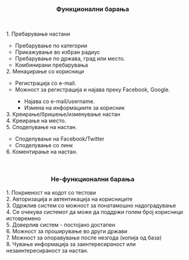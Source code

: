 <h3 align="center">Функционални барања</h3>
<br>
<ul>
1. Пребарување настани
<ul>
 <li>Пребарување по категории</li>
 <li>Прикажување во избран радиус</li>
 <li>Пребарување по држава, град или место.</li>
 <li>Комбинирани пребарувања</li>
</ul>
2. Менаџирање со корисници
<ul>
 <li>Регистрација со e-mail.</li>
 <li>Можност за регистрација и најава преку Facebook, Google.</li>
     <ul>
      <li>Најава со e-mail/username.</li>
      <li>Измена на информациите за корисник</li>
</ul>
</ul>
3.	Креирање/бришење/изменување настан<br>
4.	Креирање на место.<br>
5.	Споделување на настан.
<ul>
      <li>Споделување на Facebook/Twitter</li>
      <li>Споделување со линк</li>
</ul>
6.	Коментирање на настан.<br>
</ul>
<br>
<h3 align="center">Не-функционални барања</h3>
<ul>
1.	Покриеност на кодот со тестови<br>
2.	Авторизација и автентикација на корисниците<br>
3.	Одржлив систем со можност за понатамошно надоградување<br>
4.	Се очекува системот да може да поддржи голем број корисници истовремено<br>
5.	Доверлив систем - постојано достапен<br>
6.	Можност за проширување во други држави<br>
7.	Можност за опоравување после незгода (копија од база)<br>
8.	Чување информација за заинтересираност или незаинтересираност за настан.<br>
</ul>
